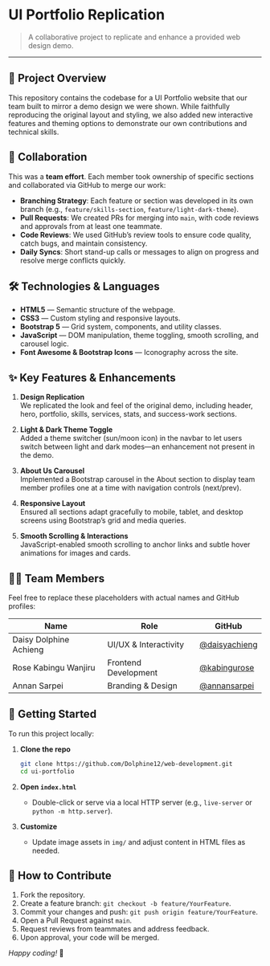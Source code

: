 # UI Portfolio Replication

> A collaborative project to replicate and enhance a provided web design demo.

---

## 📄 Project Overview
This repository contains the codebase for a UI Portfolio website that our team built to mirror a demo design we were shown. While faithfully reproducing the original layout and styling, we also added new interactive features and theming options to demonstrate our own contributions and technical skills.

## 🤝 Collaboration
This was a **team effort**. Each member took ownership of specific sections and collaborated via GitHub to merge our work:

- **Branching Strategy**: Each feature or section was developed in its own branch (e.g., `feature/skills-section`, `feature/light-dark-theme`).
- **Pull Requests**: We created PRs for merging into `main`, with code reviews and approvals from at least one teammate.
- **Code Reviews**: We used GitHub’s review tools to ensure code quality, catch bugs, and maintain consistency.
- **Daily Syncs**: Short stand-up calls or messages to align on progress and resolve merge conflicts quickly.

## 🛠️ Technologies & Languages
- **HTML5** — Semantic structure of the webpage.
- **CSS3** — Custom styling and responsive layouts.
- **Bootstrap 5** — Grid system, components, and utility classes.
- **JavaScript** — DOM manipulation, theme toggling, smooth scrolling, and carousel logic.
- **Font Awesome & Bootstrap Icons** — Iconography across the site.

## ✨ Key Features & Enhancements
1. **Design Replication**  
   We replicated the look and feel of the original demo, including header, hero, portfolio, skills, services, stats, and success-work sections.

2. **Light & Dark Theme Toggle**  
   Added a theme switcher (sun/moon icon) in the navbar to let users switch between light and dark modes—an enhancement not present in the demo.

3. **About Us Carousel**  
   Implemented a Bootstrap carousel in the About section to display team member profiles one at a time with navigation controls (next/prev).

4. **Responsive Layout**  
   Ensured all sections adapt gracefully to mobile, tablet, and desktop screens using Bootstrap’s grid and media queries.

5. **Smooth Scrolling & Interactions**  
   JavaScript-enabled smooth scrolling to anchor links and subtle hover animations for images and cards.

## 🧑‍💻 Team Members
Feel free to replace these placeholders with actual names and GitHub profiles:

| Name                       | Role                      | GitHub                          |
|----------------------------|---------------------------|---------------------------------|
| Daisy Dolphine Achieng     | UI/UX & Interactivity      | [@daisyachieng](https://github.com/Dolphine12) |
| Rose Kabingu Wanjiru       | Frontend Development        | [@kabingurose](https://github.com/rosewanjirukabingu)   |
| Annan Sarpei               | Branding & Design      | [@annansarpei](https://github.com/Dahbillionaire)   |

## 🚀 Getting Started
To run this project locally:

1. **Clone the repo**
   ```bash
   git clone https://github.com/Dolphine12/web-development.git
   cd ui-portfolio
   ```

2. **Open `index.html`**
   - Double-click or serve via a local HTTP server (e.g., `live-server` or `python -m http.server`).

3. **Customize**
   - Update image assets in `img/` and adjust content in HTML files as needed.

## 🤔 How to Contribute
1. Fork the repository.  
2. Create a feature branch: `git checkout -b feature/YourFeature`.  
3. Commit your changes and push: `git push origin feature/YourFeature`.  
4. Open a Pull Request against `main`.  
5. Request reviews from teammates and address feedback.  
6. Upon approval, your code will be merged.


*Happy coding!* 🚀

